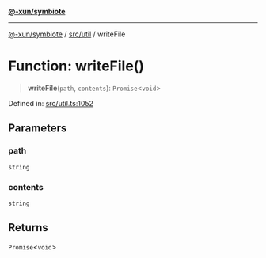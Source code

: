 [**@-xun/symbiote**](../../../README.md)

***

[@-xun/symbiote](../../../README.md) / [src/util](../README.md) / writeFile

# Function: writeFile()

> **writeFile**(`path`, `contents`): `Promise`\<`void`\>

Defined in: [src/util.ts:1052](https://github.com/Xunnamius/symbiote/blob/3044ba2654d63523648bf35278fa1c752d878990/src/util.ts#L1052)

## Parameters

### path

`string`

### contents

`string`

## Returns

`Promise`\<`void`\>
